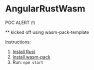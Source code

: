 # AngularRustWasm

POC ALERT /!\

** kicked off using wasm-pack-template

Instructions:

1. [Install Rust](https://www.rust-lang.org/tools/install)
2. [Install wasm-pack](https://rustwasm.github.io/wasm-pack/installer/)
3. Run: `npm start`
